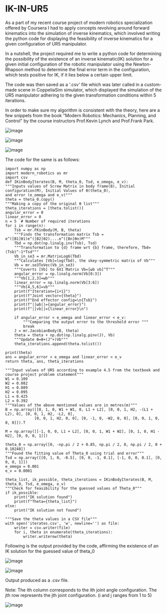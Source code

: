 # IK-IN-UR5
As a part of my recent course project of modern robotics specialization offered by Coursera I had to apply concepts revolving around forward kinematics into the simulation of inverse kinematics, which involved writing the python code for displaying the feasibility of inverse kinematics for a given configuration of UR5 manipulator.

In a nutshell, the project required me to write a python code for determining the possibility of the existence of an inverse kinematic(IK) solution for a given initial configuration of the robotic manipulator using the Newton-Rhapson method to determine the final error term in the configuration, which tests positive for IK, if it lies below a certain upper limit. 

The code was then saved as a '.csv' file which was later called in a custom-made scene in CoppeliaSim simulator, which displayed the simulation of the UR5 manipulator adhering to the given transformation conditions within 5 iterations.

In order to make sure my algorithm is consistent with the theory, here are a few snippets from the book "Modern Robotics: Mechanics, Planning, and Control" by the course instructors Prof.Kevin Lynch and Prof.Frank Park.

![image](https://github.com/AlphaParticle28/IK-IN-UR5/assets/154257982/81ab6157-3dce-40aa-b89a-b9dece34bff2)

![image](https://github.com/AlphaParticle28/IK-IN-UR5/assets/154257982/02b863eb-b51c-46b5-b67f-e7292b20a5bb)

![image](https://github.com/AlphaParticle28/IK-IN-UR5/assets/154257982/73b712f8-2d42-4ab5-8712-cca0513fe83f)

The code for the same is as follows:

    import numpy as np
    import modern_robotics as mr
    import csv
    def IKinBodyIterates(B, M, theta_0, Tsd, e_omega, e_v):
    """Inputs values of Screw Matrix in body frame(B), Initial configuration(M), Initial Values of θ(theta_0),
    and error (e_omega and e_v)"""
    theta = theta_0.copy()
    """Making a copy of the original θ list"""
    theta_iterations = [theta.tolist()]
    angular_error = 0
    linear_error = 0
    n = 5  # Number of required iterations
    for i in range(n):
        Tsb = mr.FKinBody(M, B, theta)
        """Finds the transformation matrix Tsb = e^([B1]θ1)e^([B2]θ2)....e^([Bn]θn)M"""
        Tbd = np.dot(np.linalg.inv(Tsb), Tsd)
        """Transformation to {d} frame wrt {b} frame, therefore, Tbd=(Tsb)^-1*Tsd"""
        Vb_in_se3 = mr.MatrixLog6(Tbd)
        """Calculates [Vb]=log(Tbd), the skey-symmetric matrix of Vb"""
        Vb = mr.se3ToVec(Vb_in_se3)
        """Coverts [Vb] to 6X1 Matrix Vb=[ωb vb]^T"""
        angular_error = np.linalg.norm(Vb[0:3])
        """Vb[1,2,3]=ωb"""
        linear_error = np.linalg.norm(Vb[3:6])
        """Vb[4,5,6]=vb"""
        print(f"Iteration={i+1}")
        print(f"Joint vector={theta}")
        print(f"End effector config=\n{Tsb}")
        print(f"||ωb||={angular_error}")
        print(f"||vb||={linear_error}\n")

        if angular_error < e_omega and linear_error < e_v:
            """Comparing the output error to the threshold error """
            break
        J = mr.JacobianBody(B, theta)
        theta = theta + np.dot(np.linalg.pinv(J), Vb)
        """Update θ=θ+(J^+)Vb"""
        theta_iterations.append(theta.tolist())

    print(theta)
    ans = angular_error < e_omega and linear_error < e_v
    return theta, ans, theta_iterations

    """Input values of UR5 according to example 4.5 from the textbook and course project problem statement"""
    W1 = 0.109
    W2 = 0.082
    H1 = 0.089
    H2 = 0.095
    L1 = 0.425
    L2 = 0.392
    """Values of the above mentioned values are in metres(m)"""
    B = np.array([[0, 1, 0, W1 + W1, 0, L1 + L2], [0, 0, 1, H2, -(L1 + L2), 0], [0, 0, 1, H2, -L2, 0],
                 [0, 0, 1, H2, 0, 0], [0, -1, 0, -W2, 0, 0], [0, 0, 1, 0, 0, 0]]).T

    M = np.array([[-1, 0, 0, L1 + L2], [0, 0, 1, W1 + W2], [0, 1, 0, H1 - H2], [0, 0, 0, 1]])

    theta_0 = np.array([0, -np.pi / 2 + 0.85, np.pi / 2, 0, np.pi / 2, 0 + 0.10248])
    """Found the fitting value of Theta_0 using trial and error"""
    Tsd = np.array([[0, 1, 0, -0.5], [0, 0, -1, 0.1], [-1, 0, 0, 0.1], [0, 0, 0, 1]])
    e_omega = 0.001
    e_v = 0.0001

    theta_list, ik_possible, theta_iterations = IKinBodyIterates(B, M, theta_0, Tsd, e_omega, e_v)
    """Check for feasibility for the guessed values of Theta_0"""
    if ik_possible:
        print("IK solution found")
        print(f"Theta={theta_list}")
    else:
        print("IK solution not found")

    """Save the theta values in a CSV file"""
    with open('iterates.csv', 'w', newline='') as file:
        writer = csv.writer(file)
        for i, theta in enumerate(theta_iterations):
            writer.writerow(theta)

Following is the output provided by the code, affirming the existence of an IK solution for the guessed value of theta_0

![image](https://github.com/AlphaParticle28/IK-IN-UR5/assets/154257982/d9a79c39-85d9-4363-8437-0fa2d17e9ff2)

![image](https://github.com/AlphaParticle28/IK-IN-UR5/assets/154257982/dcd85739-ed82-4c48-8b67-e2b1f908f76b)

Output produced as a .csv file. 

Note: The ith column corresponds to the ith joint angle configuration. The jth row represents the jth joint configuration. (i and j ranges from 1 to 5)

![image](https://github.com/AlphaParticle28/IK-IN-UR5/assets/154257982/0b649ed0-1fcd-4b82-a8cf-f129bcba5d1a)
